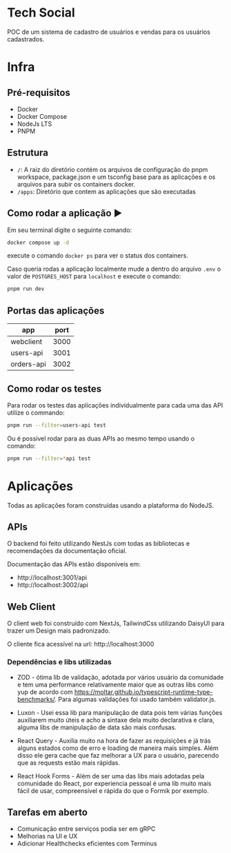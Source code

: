 # Tech Social

POC de um sistema de cadastro de usuários e vendas para os usuários cadastrados.

# Infra

## Pré-requisitos

- Docker
- Docker Compose
- NodeJs LTS
- PNPM

## Estrutura

- `/`: A raiz do diretório contém os arquivos de configuração do pnpm workspace, package.json e um tsconfig base para as aplicações e os arquivos para subir os containers docker.
- `/apps`: Diretório que contem as aplicações que são executadas

## Como rodar a aplicação ▶️

Em seu terminal digite o seguinte comando:

```bash
docker compose up -d
```

execute o comando `docker ps` para ver o status dos containers.

Caso queria rodas a aplicação localmente mude a dentro do arquivo `.env` o valor de `POSTGRES_HOST` para `localhost` e execute o comando:

```bash
pnpm run dev
```

## Portas das aplicações

| app        | port |
| ---------- | ---- |
| webclient  | 3000 |
| users-api  | 3001 |
| orders-api | 3002 |

## Como rodar os testes

Para rodar os testes das aplicações individualmente para cada uma das API utilize o commando:

```bash
pnpm run --filter=users-api test
```

Ou é possível rodar para as duas APIs ao mesmo tempo usando o comando:

```bash
pnpm run --filter=*api test
```

# Aplicações

Todas as aplicações foram construídas usando a plataforma do NodeJS.

## APIs

O backend foi feito utilizando NestJs com todas as bibliotecas e recomendações da documentação oficial.

Documentação das APIs estão disponíveis em:

- http://localhost:3001/api
- http://localhost:3002/api

## Web Client

O client web foi construído com NextJs, TailwindCss utilizando DaisyUI para trazer um Design mais padronizado.

O cliente fica acessível na url: http://localhost:3000

### Dependências e libs utilizadas

- ZOD - ótima lib de validação, adotada por vários usuário da comunidade e tem uma performance relativamente maior que as outras libs como yup de acordo com https://moltar.github.io/typescript-runtime-type-benchmarks/. Para algumas validações foi usado também validator.js.

- Luxon - Usei essa lib para manipulação de data pois tem várias funções auxiliarem muito úteis e acho a sintaxe dela muito declarativa e clara, alguma libs de manipulação de data são mais confusas.

- React Query - Auxilia muito na hora de fazer as requisições e já trás alguns estados como de erro e loading de maneira mais simples. Além disso ele gera cache que faz melhorar a UX para o usuário, parecendo que as requests estão mais rápidas.

- React Hook Forms - Além de ser uma das libs mais adotadas pela comunidade do React, por experiencia pessoal é uma lib muito mais fácil de usar, compreensível e rápida do que o Formik por exemplo.

## Tarefas em aberto

- Comunicação entre serviços podia ser em gRPC
- Melhorias na UI e UX
- Adicionar Healthchecks eficientes com Terminus
